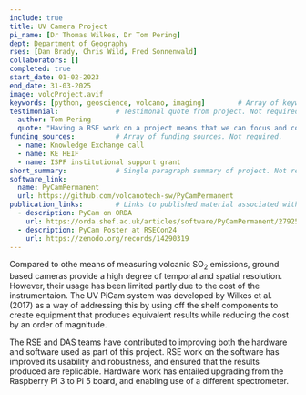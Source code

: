```yaml
---
include: true
title: UV Camera Project
pi_name: [Dr Thomas Wilkes, Dr Tom Pering]
dept: Department of Geography
rses: [Dan Brady, Chris Wild, Fred Sonnenwald]
collaborators: []
completed: true
start_date: 01-02-2023
end_date: 31-03-2025
image: volcProject.avif
keywords: [python, geoscience, volcano, imaging]        # Array of keywords for the project
testimonial:              # Testimonal quote from project. Not required.
  author: Tom Pering
  quote: "Having a RSE work on a project means that we can focus and concentrate on the scientific goals knowing that we have an expert in coding (software) to deal with that side of things ... we have certainly learnt more about the best practice of developing software and how to do so rigorously so there is a bit of a long lived legacy too. In short, in terms of software provision, we wouldn't have got to this level of technology readiness as quickly."
funding_sources:          # Array of funding sources. Not required.
  - name: Knowledge Exchange call
  - name: KE HEIF
  - name: ISPF institutional support grant
short_summary:            # Single paragraph summary of project. Not required.
software_link: 
  name: PyCamPermanent
  url: https://github.com/volcanotech-sw/PyCamPermanent 
publication_links:        # Links to published material associated with project. Not required.
  - description: PyCam on ORDA
    url: https://orda.shef.ac.uk/articles/software/PyCamPermanent/27925386?file=50862465
  - description: PyCam Poster at RSECon24
    url: https://zenodo.org/records/14290319
---
```

<!---
Longer description that gets put on the Projects page.
Should be 2-3 paragraphs ideally outlining broad details of project. 
-->
 
Compared to othe means of measuring volcanic SO<sub>2</sub> emissions, ground based cameras provide a high degree of temporal and spatial resolution.
However, their usage has been limited partly due to the cost of the instrumentaion. The UV PiCam system was developed by Wilkes et al. (2017) as a way of addressing this by using off the shelf components to create equipment that produces equivalent results while reducing the cost by an order of magnitude.

The RSE and DAS teams have contributed to improving both the hardware and software used as part of this project. RSE work on the software has improved its usability and robustness, and ensured that the results produced are replicable. Hardware work has entailed upgrading from the Raspberry Pi 3 to Pi 5 board, and enabling use of a different spectrometer. 